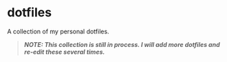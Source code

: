 # dotfiles

A collection of my personal dotfiles.

> ***NOTE: This collection is still in process. I will add more dotfiles and re-edit these several times.***
